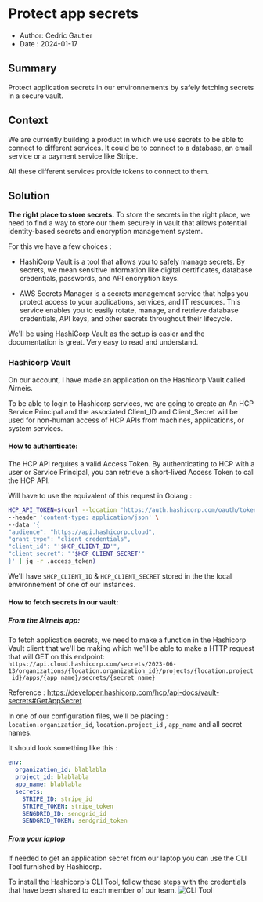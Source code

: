 # Protect app secrets

- Author: Cedric Gautier
- Date : 2024-01-17

## Summary

Protect application secrets in our environnements by safely fetching secrets in a secure vault.

## Context

We are currently building a product in which we use secrets to be able to connect to different services. It could be to connect to a database, an email service or a payment service like Stripe.

All these different services provide tokens to connect to them.

## Solution

**The right place to store secrets.**
To store the secrets in the right place, we need to find a way to store our them securely in vault that allows potential identity-based secrets and encryption management system.

For this we have a few choices :

- HashiCorp Vault is a tool that allows you to safely manage secrets. By secrets, we mean sensitive information like digital certificates, database credentials, passwords, and API encryption keys.

- AWS Secrets Manager is a secrets management service that helps you protect access to your applications, services, and IT resources. This service enables you to easily rotate, manage, and retrieve database credentials, API keys, and other secrets throughout their lifecycle.

We'll be using HashiCorp Vault as the setup is easier and the documentation is great. Very easy to read and understand.

### Hashicorp Vault

On our account, I have made an application on the Hashicorp Vault called Airneis.

To be able to login to Hashicorp services, we are going to create an An HCP Service Principal and the associated Client_ID and Client_Secret will be used for non-human access of HCP APIs from machines, applications, or system services.

#### How to authenticate:

The HCP API requires a valid Access Token. By authenticating to HCP with a user or Service Principal, you can retrieve a short-lived Access Token to call the HCP API.

Will have to use the equivalent of this request in Golang :

```sh
HCP_API_TOKEN=$(curl --location 'https://auth.hashicorp.com/oauth/token' \
--header 'content-type: application/json' \
--data '{
"audience": "https://api.hashicorp.cloud",
"grant_type": "client_credentials",
"client_id": "'$HCP_CLIENT_ID'",
"client_secret": "'$HCP_CLIENT_SECRET'"
}' | jq -r .access_token)
```

We'll have `$HCP_CLIENT_ID` & `HCP_CLIENT_SECRET` stored in the the local environnement of one of our instances.

#### How to fetch secrets in our vault:

##### From the Airneis app:

To fetch application secrets, we need to make a function in the Hashicorp Vault client that we'll be making which we'll be able to make a HTTP request that will GET on this endpoint: `https://api.cloud.hashicorp.com/secrets/2023-06-13/organizations/{location.organization_id}/projects/{location.project_id}/apps/{app_name}/secrets/{secret_name}`

Reference : https://developer.hashicorp.com/hcp/api-docs/vault-secrets#GetAppSecret

In one of our configuration files, we'll be placing : `location.organization_id`, `location.project_id` , `app_name` and all secret names.

It should look something like this :

```yaml
env:
  organization_id: blablabla
  project_id: blablabla
  app_name: blablabla
  secrets:
    STRIPE_ID: stripe_id
    STRIPE_TOKEN: stripe_token
    SENGDRID_ID: sendgrid_id
    SENDGRID_TOKEN: sendgrid_token
```

##### From your laptop

If needed to get an application secret from our laptop you can use the CLI Tool furnished by Hashicorp.

To install the Hashicorp's CLI Tool, follow these steps with the credentials that have been shared to each member of our team.
![CLI Tool](https://file%252B.vscode-resource.vscode-cdn.net/Users/cedric/DevPerso/sdv/airneis/docs/dive-in/2024/01/2024-01-17-protect-app-secrets/Screenshot%25202024-01-18%2520at%252018.51.59.png?version%253D1705600337373)
